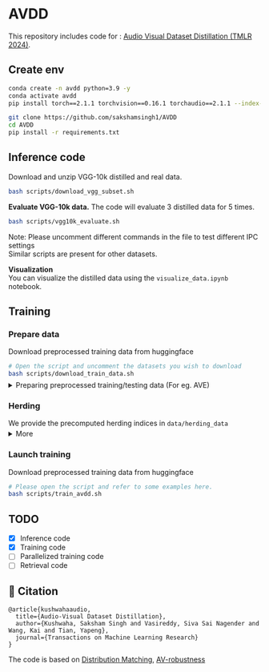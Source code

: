 # AVDD

This repository includes code for : [Audio Visual Dataset Distillation (TMLR 2024)](https://openreview.net/pdf?id=IJlbuSrXmk).

## Create env
```bash
conda create -n avdd python=3.9 -y
conda activate avdd
pip install torch==2.1.1 torchvision==0.16.1 torchaudio==2.1.1 --index-url https://download.pytorch.org/whl/cu118

git clone https://github.com/sakshamsingh1/AVDD
cd AVDD
pip install -r requirements.txt
```

## Inference code
Download and unzip VGG-10k distilled and real data.
```bash
bash scripts/download_vgg_subset.sh
```

**Evaluate VGG-10k data.** The code will evaluate 3 distilled data for 5 times.  
```bash
bash scripts/vgg10k_evaluate.sh
```
Note: Please uncomment different commands in the file to test different IPC settings \
Similar scripts are present for other datasets.

**Visualization** \
You can visualize the distilled data using the `visualize_data.ipynb` notebook. 

## Training

### Prepare data
Download preprocessed training data from huggingface
```bash
# Open the script and uncomment the datasets you wish to download
bash scripts/download_train_data.sh
```
<details style="margin-top: -8px;">
  <summary>Preparing preprocessed training/testing data (For eg. AVE)</summary>
  <ul>
    <li>Download <a href="https://drive.google.com/file/d/1FjKwe79e0u96vdjIVwfRQ1V6SoDHe7kK/view" target="_blank">AVE</a> dataset </li>
    <li>Extract audio/frames <code>preprocess/extract_audio_and_frames.py</code> </li>
    <li>Create training/testing dataset (.pt) file <code>preprocess/AVE_input_data.py</code> ( for VGG-subset see:  <code>preprocess/VGG_subset_input_data.py</code>) </li>
    <li>These scripts can be modified to support other datasets. </li>
    <li>We also provide metadata in <code>preprocess/meta_data</code> . </li>
  </ul>
</details>

### Herding
We provide the precomputed herding indices in `data/herding_data`

<details style="margin-top: -10px;">  
  <summary> More </summary>
  <ul>
  <li>The synthetic data is initialised with herding selected method.</li>
  <li> To compute herding data, we follow the pseudocode mentioned <a href="https://github.com/VICO-UoE/DatasetCondensation/issues/15#issuecomment-1242561403" target="_blank"> here </a>.</li>
  </ul>
</details>

### Launch training
Download preprocessed training data from huggingface
```bash
# Please open the script and refer to some examples here.
bash scripts/train_avdd.sh
```


## TODO

- [x] Inference code
- [x] Training code
- [ ] Parallelized training code
- [ ] Retrieval code

## 🤗 Citation

```
@article{kushwahaaudio,
  title={Audio-Visual Dataset Distillation},
  author={Kushwaha, Saksham Singh and Vasireddy, Siva Sai Nagender and Wang, Kai and Tian, Yapeng},
  journal={Transactions on Machine Learning Research}
}
```

The code is based on [Distribution Matching](https://github.com/VICO-UoE/DatasetCondensation), [AV-robustness](https://github.com/YapengTian/AV-Robustness-CVPR21)